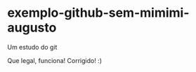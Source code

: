 exemplo-github-sem-mimimi-augusto
=================================

Um estudo do git

Que legal, funciona! Corrigido! :)
